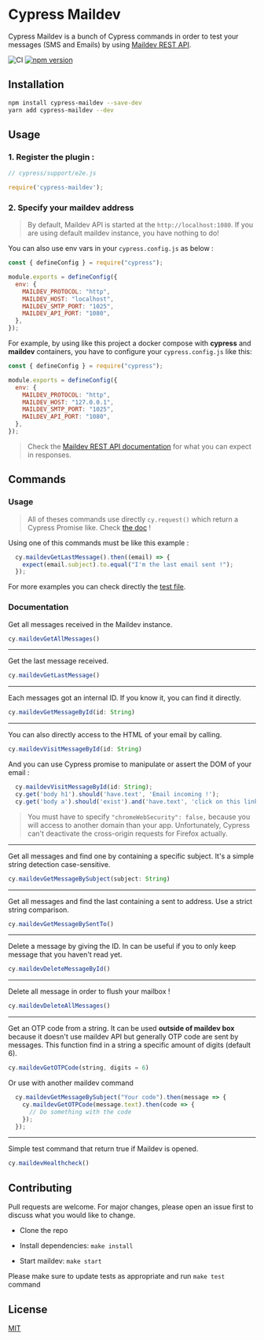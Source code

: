 # Cypress Maildev

Cypress Maildev is a bunch of Cypress commands in order to test your messages (SMS and Emails) by using [Maildev REST API](https://github.com/maildev/maildev/blob/master/docs/rest.md).

![CI](https://github.com/Clebiez/cypress-maildev/workflows/CI/badge.svg?branch=main) [![npm version](https://badge.fury.io/js/cypress-maildev.svg)](https://badge.fury.io/js/cypress-maildev)

## Installation

```bash
npm install cypress-maildev --save-dev
yarn add cypress-maildev --dev
```

## Usage

### 1. Register the plugin :

```JavaScript
// cypress/support/e2e.js

require('cypress-maildev');
```

### 2. Specify your maildev address

> By default, Maildev API is started at the `http://localhost:1080`. If you are using default maildev instance, you have nothing to do!

You can also use env vars in your `cypress.config.js` as below :

```javascript
const { defineConfig } = require("cypress");

module.exports = defineConfig({
  env: {
    MAILDEV_PROTOCOL: "http",
    MAILDEV_HOST: "localhost",
    MAILDEV_SMTP_PORT: "1025",
    MAILDEV_API_PORT: "1080",
  },
});
```

For example, by using like this project a docker compose with **cypress** and **maildev** containers, you have to configure your `cypress.config.js` like this:

```javascript
const { defineConfig } = require("cypress");

module.exports = defineConfig({
  env: {
    MAILDEV_PROTOCOL: "http",
    MAILDEV_HOST: "127.0.0.1",
    MAILDEV_SMTP_PORT: "1025",
    MAILDEV_API_PORT: "1080",
  },
});
```

> Check the [Maildev REST API documentation](https://github.com/maildev/maildev/blob/master/docs/rest.md) for what you can expect in responses.

## Commands

### Usage

> All of theses commands use directly `cy.request()` which return a Cypress Promise like. Check [the doc](https://docs.cypress.io/api/commands/request.html) !

Using one of this commands must be like this example :

```JavaScript
  cy.maildevGetLastMessage().then((email) => {
    expect(email.subject).to.equal("I'm the last email sent !");
  });
```

For more examples you can check directly the [test file](./cypress/integration/maildev.spec.js).

### Documentation

Get all messages received in the Maildev instance.

```JavaScript
cy.maildevGetAllMessages()
```

---

Get the last message received.

```JavaScript
cy.maildevGetLastMessage()
```

---

Each messages got an internal ID. If you know it, you can find it directly.

```JavaScript
cy.maildevGetMessageById(id: String)
```

---

You can also directly access to the HTML of your email by calling.

```JavaScript
cy.maildevVisitMessageById(id: String)
```

And you can use Cypress promise to manipulate or assert the DOM of your email :

```JavaScript
  cy.maildevVisitMessageById(id: String);
  cy.get('body h1').should('have.text', 'Email incoming !');
  cy.get('body a').should('exist').and('have.text', 'click on this link');
```

> You must have to specify `"chromeWebSecurity": false,` because you will access to another domain than your app.
> Unfortunately, Cypress can't deactivate the cross-origin requests for Firefox actually.

---

Get all messages and find one by containing a specific subject.
It's a simple string detection case-sensitive.

```JavaScript
cy.maildevGetMessageBySubject(subject: String)
```

---

Get all messages and find the last containing a sent to address.
Use a strict string comparison.

```JavaScript
cy.maildevGetMessageBySentTo()
```

---

Delete a message by giving the ID. In can be useful if you to only keep message that you haven't read yet.

```JavaScript
cy.maildevDeleteMessageById()
```

---

Delete all message in order to flush your mailbox !

```JavaScript
cy.maildevDeleteAllMessages()
```

---

Get an OTP code from a string.
It can be used **outside of maildev box** because it doesn't use maildev API but generally OTP code are sent by messages.
This function find in a string a specific amount of digits (default 6).

```JavaScript
cy.maildevGetOTPCode(string, digits = 6)
```

Or use with another maildev command

```JavaScript
  cy.maildevGetMessageBySubject("Your code").then(message => {
    cy.maildevGetOTPCode(message.text).then(code => {
      // Do something with the code
    });
  });
```

---

Simple test command that return true if Maildev is opened.

```JavaScript
cy.maildevHealthcheck()
```

## Contributing

Pull requests are welcome. For major changes, please open an issue first to discuss what you would like to change.

- Clone the repo

- Install dependencies: `make install`

- Start maildev: `make start`

Please make sure to update tests as appropriate and run `make test` command

## License

[MIT](https://choosealicense.com/licenses/mit/)
